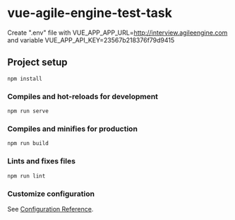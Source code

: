 # vue-agile-engine-test-task

Create ".env" file with VUE_APP_APP_URL=http://interview.agileengine.com
and variable VUE_APP_API_KEY=23567b218376f79d9415

## Project setup
```
npm install
```

### Compiles and hot-reloads for development
```
npm run serve
```

### Compiles and minifies for production
```
npm run build
```

### Lints and fixes files
```
npm run lint
```

### Customize configuration
See [Configuration Reference](https://cli.vuejs.org/config/).
